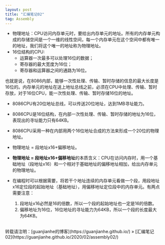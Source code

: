 ```yaml
---
layout: post
title: "汇编笔记02" 
tag: Assembly
---
```


- 物理地址：CPU访问内存单元时，要给出内存单元的地址。所有的内存单元构成的存储空间是一个一维的线性空间，每一个内存单元在这个空间中都有唯一的地址，我们将这个唯一的地址称为物理地址。
- 16位结构的CPU:
  - 运算器一次最多可以处理16位的数据；
  - 寄存器的最大宽度为16位；
  - 寄存器和运算器之间的通路为16位。

也就是说，在8086内部，能够一次性处理、传输、暂时存储的信息的最大长度是16位的。内存单元的地址在送上地址总线之前，必须在CPU中处理、传输、暂时存放，对于16位CPU，能一次性处理、传输、暂时存储16位的地址。

- 8086CPU有20位地址总线，可以传送20位地址，达到1MB寻址能力。

- 8086CPU是16位结构，在内部一次性处理、传输、暂时存储的地址为16位，表现出的寻址能力只有64KB。

- 8086CPU采用一种在内部用两个16位地址合成的方法来形成一个20位的物理地址。

- 物理地址 = 段地址x16+偏移地址。
- **物理地址 = 段地址x16+偏移地址**的本质含义：CPU在访问内存时，用一个基础地址（段地址x16）和一个相对于基础地址的偏移地址相加，给出内存单元的物理地址。

- 在编程时可以根据需要，将若干个地址连续的内存单元看做一个段，用段地址x16定位段的起始地址（基础地址），用偏移地址定位段中的内存单元。有两点需要注意：
  1.  段地址x16必然是16的倍数，所以一个段的起始地址也一定是16的倍数。
  2. 偏移地址为16位，16位地址的寻址能力为64KB，所以一个段的长度最大为64KB。



<br>
转载请注明：[guanjianhe的博客](https://guanjianhe.github.io/) » [汇编笔记02](https://guanjianhe.github.io/2020/02/assembly02/)